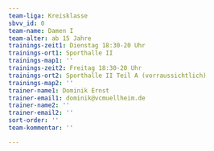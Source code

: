 ```yaml
---
team-liga: Kreisklasse
sbvv_id: 0
team-name: Damen I
team-alter: ab 15 Jahre
trainings-zeit1: Dienstag 18:30-20 Uhr
trainings-ort1: Sporthalle II
trainings-map1: ''
trainings-zeit2: Freitag 18:30-20 Uhr
trainings-ort2: Sporthalle II Teil A (vorraussichtlich)
trainings-map2: ''
trainer-name1: Dominik Ernst
trainer-email1: dominik@vcmuellheim.de
trainer-name2: ''
trainer-email2: ''
sort-order: ''
team-kommentar: ''

---
```

